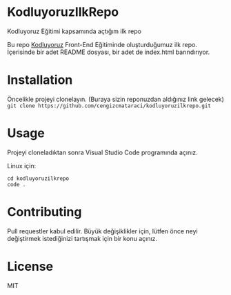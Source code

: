 # KodluyoruzIlkRepo
Kodluyoruz Eğitimi kapsamında açtığım ilk repo 

Bu repo [Kodluyoruz](http://www.kodluyoruz.com) Front-End Eğitiminde oluşturduğumuz ilk repo. İçerisinde bir adet README dosyası, bir adet de index.html barındırıyor.
# Installation
Öncelikle projeyi clonelayın. (Buraya sizin reponuzdan aldığınız link gelecek)
` 
git clone https://github.com/cengizcmataraci/kodluyoruzilkrepo.git
` 

# Usage
Projeyi cloneladıktan sonra Visual Studio Code programında açınız.

Linux için:

```
cd kodluyoruzilkrepo 
code .
```

# Contributing
Pull requestler kabul edilir. Büyük değişiklikler için, lütfen önce neyi değiştirmek istediğinizi tartışmak için bir konu açınız.

# License
MIT
